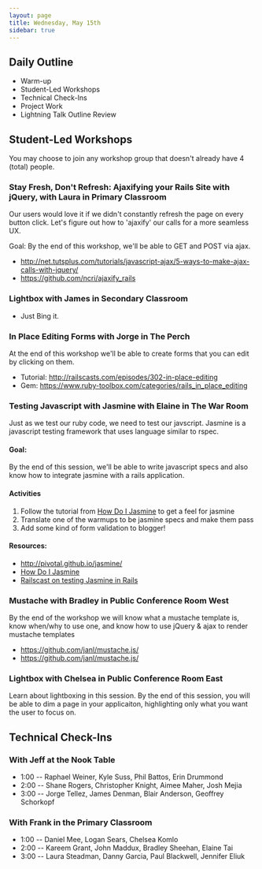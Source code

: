 ```yaml
---
layout: page
title: Wednesday, May 15th
sidebar: true
---
```


## Daily Outline

* Warm-up
* Student-Led Workshops
* Technical Check-Ins
* Project Work
* Lightning Talk Outline Review

## Student-Led Workshops

You may choose to join any workshop group that doesn't already have 4 (total) people.

### Stay Fresh, Don't Refresh: Ajaxifying your Rails Site with jQuery, with Laura in Primary Classroom

Our users would love it if we didn't constantly refresh the page on every button click. Let's figure out how to 'ajaxify' our calls for a more seamless UX.

Goal: By the end of this workshop, we'll be able to GET and POST via ajax.

* http://net.tutsplus.com/tutorials/javascript-ajax/5-ways-to-make-ajax-calls-with-jquery/
* https://github.com/ncri/ajaxify_rails

### Lightbox with James in Secondary Classroom

* Just Bing it.

### In Place Editing Forms with Jorge in The Perch

At the end of this workshop we'll be able to create forms that you can edit by clicking on them.

* Tutorial: http://railscasts.com/episodes/302-in-place-editing
* Gem: https://www.ruby-toolbox.com/categories/rails_in_place_editing

### Testing Javascript with Jasmine with Elaine in The War Room

Just as we test our ruby code, we need to test our javscript. Jasmine is a javascript testing framework that uses language similar to rspec.

#### Goal:

By the end of this session, we'll be able to write javascript specs and also know how to integrate jasmine with a rails application.

#### Activities

1. Follow the tutorial from [How Do I Jasmine](http://evanhahn.com/how-do-i-jasmine/) to get a feel for jasmine
2. Translate one of the warmups to be jasmine specs and make them pass
3. Add some kind of form validation to blogger!

#### Resources:

* http://pivotal.github.io/jasmine/
* [How Do I Jasmine](http://evanhahn.com/how-do-i-jasmine/)
* [Railscast on testing Jasmine in Rails](http://railscasts.com/episodes/261-testing-javascript-with-jasmine)

### Mustache with Bradley in Public Conference Room West

By the end of the workshop we will know what a mustache template is, know when/why to use one, and know how to use jQuery & ajax to render mustache templates

* https://github.com/janl/mustache.js/
* https://github.com/janl/mustache.js/

### Lightbox with Chelsea in Public Conference Room East

Learn about lightboxing in this session. By the end of this session, you will be able to dim a page in your applicaiton, highlighting only what you want the user to focus on. 

## Technical Check-Ins

### With Jeff at the Nook Table

* 1:00 -- Raphael Weiner, Kyle Suss, Phil Battos, Erin Drummond
* 2:00 -- Shane Rogers, Christopher Knight, Aimee Maher, Josh Mejia
* 3:00 -- Jorge Tellez, James Denman, Blair Anderson, Geoffrey Schorkopf

### With Frank in the Primary Classroom

* 1:00 -- Daniel Mee, Logan Sears, Chelsea Komlo
* 2:00 -- Kareem Grant, John Maddux, Bradley Sheehan, Elaine Tai
* 3:00 -- Laura Steadman, Danny Garcia, Paul Blackwell, Jennifer Eliuk

